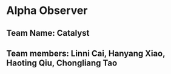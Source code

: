 # Alpha Observer

## Team Name: Catalyst
## Team members: Linni Cai, Hanyang Xiao, Haoting Qiu, Chongliang Tao
